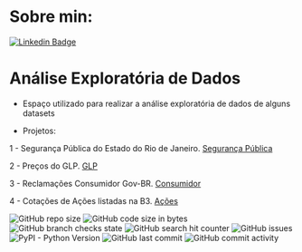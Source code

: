 # Sobre min:

[![Linkedin Badge](https://img.shields.io/badge/-LinkedIn-blue?style=flat-square&logo=Linkedin&logoColor=white&link=https://www.linkedin.com/in/lucasalves-ast/)](https://www.linkedin.com/in/lucasalves-ast/)

# Análise Exploratória de Dados
- Espaço utilizado para realizar a análise exploratória de dados de alguns datasets

* Projetos:

1 - Segurança Pública do Estado do Rio de Janeiro. [Segurança Pública](https://github.com/Prog-LucasAlves/Analise_Exploratoria_Dados/tree/main/AED_01_Seguraca_Publica)

2 - Preços do GLP. [GLP](https://github.com/Prog-LucasAlves/Analise_Exploratoria_Dados/tree/main/AED_02_GLP)

3 - Reclamações Consumidor Gov-BR. [Consumidor](https://github.com/Prog-LucasAlves/Analise_Exploratoria_Dados/tree/main/AED_03_Consumidor_Gov_Br)

4 - Cotações de Ações listadas na B3. [Ações](https://github.com/Prog-LucasAlves/Analise_Exploratoria_Dados/tree/main/AED_04_A%C3%A7%C3%B5es_B3)

![GitHub repo size](https://img.shields.io/github/repo-size/Prog-LucasAlves/Analise_Exploratoria_Dados)
![GitHub code size in bytes](https://img.shields.io/github/languages/code-size/Prog-LucasAlves/Analise_Exploratoria_Dados)
![GitHub branch checks state](https://img.shields.io/github/checks-status/Prog-LucasAlves/Analise_Exploratoria_Dados/main)
![GitHub search hit counter](https://img.shields.io/github/search/Prog-LucasAlves/Analise_Exploratoria_Dados/Python)
![GitHub issues](https://img.shields.io/github/issues/Prog-LucasAlves/Analise_Exploratoria_Dados)
![PyPI - Python Version](https://img.shields.io/pypi/pyversions/Pandas)
![GitHub last commit](https://img.shields.io/github/last-commit/Prog-LucasAlves/Analise_Exploratoria_Dados)
![GitHub commit activity](https://img.shields.io/github/commit-activity/m/Prog-LucasAlves/Analise_Exploratoria_Dados)